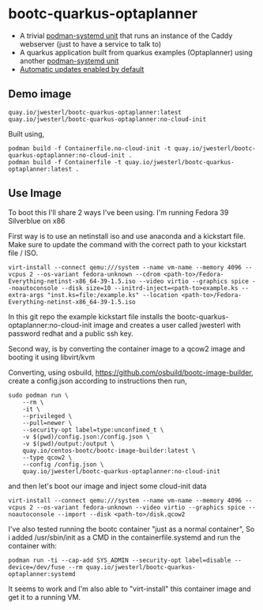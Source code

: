# bootc-quarkus-optaplanner


- A trivial [podman-systemd unit](usr/share/containers/systemd/hello.container) that runs
  an instance of the Caddy webserver (just to have a service to talk to)
- A quarkus application built from quarkus examples (Optaplanner) using another [podman-systemd unit](usr/share/containers/systemd/quarkus-optaplanner.container)
- [Automatic updates enabled by default](usr/lib/systemd/system/autoupdate-host.timer)

## Demo image

`quay.io/jwesterl/bootc-quarkus-optaplanner:latest`
`quay.io/jwesterl/bootc-quarkus-optaplanner:no-cloud-init`

Built using,
```
podman build -f Containerfile.no-cloud-init -t quay.io/jwesterl/bootc-quarkus-optaplanner:no-cloud-init .
podman build -f Containerfile -t quay.io/jwesterl/bootc-quarkus-optaplanner:latest .
```

## Use Image

To boot this I'll share 2 ways I've been using.
I'm running Fedora 39 Silverblue on x86

First way is to use an netinstall iso and use anaconda and a kickstart file.
Make sure to update the command with the correct path to your kickstart file / ISO.
```
virt-install --connect qemu:///system --name vm-name --memory 4096 --vcpus 2 --os-variant fedora-unknown --cdrom <path-to>/Fedora-Everything-netinst-x86_64-39-1.5.iso --video virtio --graphics spice --noautoconsole --disk size=10 --initrd-inject=<path-to>example.ks --extra-args "inst.ks=file:/example.ks" --location <path-to>/Fedora-Everything-netinst-x86_64-39-1.5.iso

```

In this git repo the example kickstart file installs the bootc-quarkus-optaplanner:no-cloud-init image
and creates a user called jwesterl with password redhat and a public ssh key.

Second way, is by converting the container image to a qcow2 image and booting it using libvirt/kvm

Converting, using osbuild, https://github.com/osbuild/bootc-image-builder, create a config.json according to instructions then run,
```
sudo podman run \
    --rm \
    -it \
    --privileged \
    --pull=newer \
    --security-opt label=type:unconfined_t \
    -v $(pwd)/config.json:/config.json \
    -v $(pwd)/output:/output \
    quay.io/centos-bootc/bootc-image-builder:latest \
    --type qcow2 \
    --config /config.json \
    quay.io/jwesterl/bootc-quarkus-optaplanner:no-cloud-init
```


and then let's boot our image and inject some cloud-init data
```
virt-install --connect qemu:///system --name vm-name --memory 4096 --vcpus 2 --os-variant fedora-unknown --video virtio --graphics spice --noautoconsole --import --disk <path-to>/disk.qcow2
```

I've also tested running the bootc container "just as a normal container", So i added /usr/sbin/init as a CMD in the containerfile.systemd and run the container with:
```
podman run -ti --cap-add SYS_ADMIN --security-opt label=disable --device=/dev/fuse --rm quay.io/jwesterl/bootc-quarkus-optaplanner:systemd
```
It seems to work and I'm also able to "virt-install" this container image and get it to a running VM.

